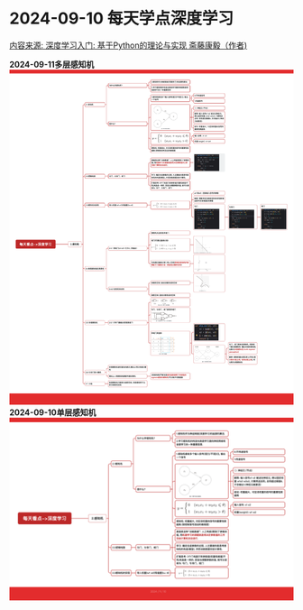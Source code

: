 # 2024-09-10 每天学点深度学习 
[内容来源: 深度学习入门: 基于Python的理论与实现 斋藤康毅（作者)](https://m.ituring.com.cn/book/2863)

**2024-09-11多层感知机** 
![2024-09-11每天看点-深度学习.png](EveryDay/2024-09-11%E6%AF%8F%E5%A4%A9%E7%9C%8B%E7%82%B9-%E6%B7%B1%E5%BA%A6%E5%AD%A6%E4%B9%A0.png)
**2024-09-10单层感知机** 
![2024-09-10每天看点-深度学习.png](EveryDay/2024-09-10%E6%AF%8F%E5%A4%A9%E7%9C%8B%E7%82%B9-%E6%B7%B1%E5%BA%A6%E5%AD%A6%E4%B9%A0.png)